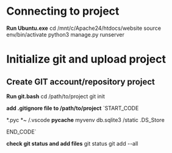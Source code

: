 # Connecting to project

**Run Ubuntu.exe**
cd /mnt/c/Apache24/htdocs/website
source env/bin/activate
python3 manage.py runserver


# Initialize git and upload project
## Create GIT account/repository project

**Run git.bash**
cd /path/to/project
git init

**add .gitignore file to /path/to/project**
`START_CODE

*.pyc
*~
/.vscode
__pycache__
myvenv
db.sqlite3
/static
.DS_Store

END_CODE`

**check git status and add files**
git status
git add --all
